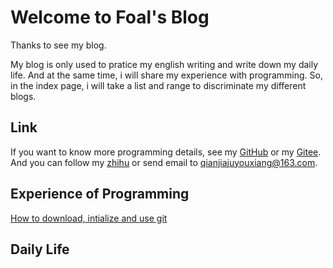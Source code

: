 # Welcome to Foal's Blog 

Thanks to see my blog. 

My blog is only used to pratice my english writing and write down my daily life. And at the same time, i will share my experience with programming. So, in the index page, i will take a list and range to discriminate my different blogs.

## Link

If you want to know more programming details, see my [GitHub](https://github.com/qianjiajv) or my [Gitee](https://gitee.com/qianjiaju). And you can follow my [zhihu](https://www.zhihu.com/people/da-xiong-di-86-4/activities) or send email to qianjiajuyouxiang@163.com.

## Experience of Programming

[How to download, intialize and use git](https://github.com/qianjiajv/qianjiajv.github.io/blob/master/2020/git.md)

## Daily Life